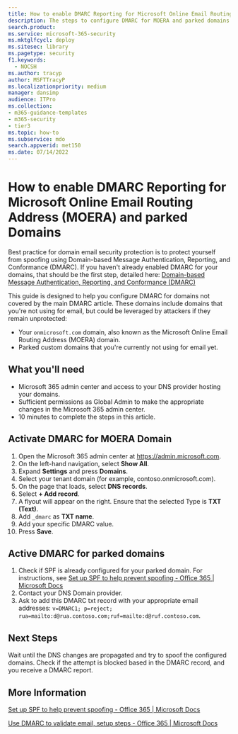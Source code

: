 ```yaml
---
title: How to enable DMARC Reporting for Microsoft Online Email Routing Address (MOERA) and parked Domains
description: The steps to configure DMARC for MOERA and parked domains.
search.product:
ms.service: microsoft-365-security
ms.mktglfcycl: deploy
ms.sitesec: library
ms.pagetype: security
f1.keywords:
  - NOCSH
ms.author: tracyp
author: MSFTTracyP
ms.localizationpriority: medium
manager: dansimp
audience: ITPro
ms.collection: 
- m365-guidance-templates
- m365-security
- tier3
ms.topic: how-to
ms.subservice: mdo
search.appverid: met150
ms.date: 07/14/2022
---
```


# How to enable DMARC Reporting for Microsoft Online Email Routing Address (MOERA) and parked Domains

Best practice for domain email security protection is to protect yourself from spoofing using Domain-based Message Authentication, Reporting, and Conformance (DMARC). If you haven't already enabled DMARC for your domains, that should be the first step, detailed here: [Domain-based Message Authentication, Reporting, and Conformance (DMARC)](/microsoft-365/security/office-365-security/email-authentication-dmarc-configure)

This guide is designed to help you configure DMARC for domains not covered by the main DMARC article. These domains include domains that you're not using for email, but could be leveraged by attackers if they remain unprotected:

- Your `onmicrosoft.com` domain, also known as the Microsoft Online Email Routing Address (MOERA) domain.
- Parked custom domains that you're currently not using for email yet.

## What you'll need

- Microsoft 365 admin center and access to your DNS provider hosting your domains.
- Sufficient permissions as Global Admin to make the appropriate changes in the Microsoft 365 admin center.
- 10 minutes to complete the steps in this article.

## Activate DMARC for MOERA Domain

1. Open the Microsoft 365 admin center at <https://admin.microsoft.com>.
1. On the left-hand navigation, select **Show All**.
1. Expand **Settings** and press **Domains**.
1. Select your tenant domain (for example, contoso.onmicrosoft.com).
1. On the page that loads, select **DNS records**.
1. Select **+ Add record**.
1. A flyout will appear on the right. Ensure that the selected Type is **TXT (Text)**.
1. Add `_dmarc` as **TXT name**.
1. Add your specific DMARC value.
1. Press **Save**.

## Active DMARC for parked domains

1. Check if SPF is already configured for your parked domain. For instructions, see [Set up SPF to help prevent spoofing - Office 365 | Microsoft Docs](/microsoft-365/security/office-365-security/email-authentication-spf-configure#how-to-handle-subdomains)
1. Contact your DNS Domain provider.
1. Ask to add this DMARC txt record with your appropriate email addresses: `v=DMARC1; p=reject; rua=mailto:d@rua.contoso.com;ruf=mailto:d@ruf.contoso.com`.

## Next Steps

Wait until the DNS changes are propagated and try to spoof the configured domains. Check if the attempt is blocked based in the DMARC record, and you receive a DMARC report.

## More Information

[Set up SPF to help prevent spoofing - Office 365 | Microsoft Docs](/microsoft-365/security/office-365-security/email-authentication-spf-configure)

[Use DMARC to validate email, setup steps - Office 365 | Microsoft Docs](/microsoft-365/security/office-365-security/email-authentication-dmarc-configure)
